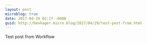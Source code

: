 ```yaml
---
layout: post
microblog: true
date: 2017-04-29 02:17 -0400
guid: http://benhager.micro.blog/2017/04/29/test-post-from.html
---
```

Test post from Workflow
